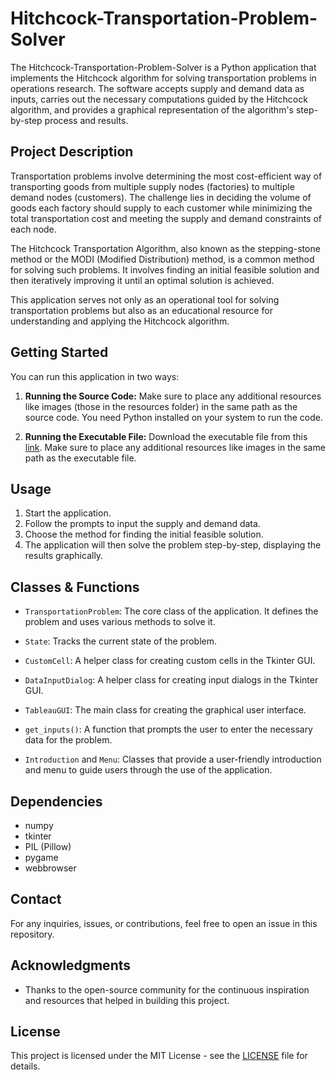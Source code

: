 # Hitchcock-Transportation-Problem-Solver

The Hitchcock-Transportation-Problem-Solver is a Python application that implements the Hitchcock algorithm for solving transportation problems in operations research. The software accepts supply and demand data as inputs, carries out the necessary computations guided by the Hitchcock algorithm, and provides a graphical representation of the algorithm's step-by-step process and results.


## Project Description

Transportation problems involve determining the most cost-efficient way of transporting goods from multiple supply nodes (factories) to multiple demand nodes (customers). The challenge lies in deciding the volume of goods each factory should supply to each customer while minimizing the total transportation cost and meeting the supply and demand constraints of each node.

The Hitchcock Transportation Algorithm, also known as the stepping-stone method or the MODI (Modified Distribution) method, is a common method for solving such problems. It involves finding an initial feasible solution and then iteratively improving it until an optimal solution is achieved. 

This application serves not only as an operational tool for solving transportation problems but also as an educational resource for understanding and applying the Hitchcock algorithm. 


## Getting Started

You can run this application in two ways:

1. **Running the Source Code:** Make sure to place any additional resources like images (those in the resources folder) in the same path as the source code. You need Python installed on your system to run the code. 

2. **Running the Executable File:** Download the executable file from this [link](https://drive.google.com/drive/folders/1DxIXA5hL3sJQEENOdbhqFdXavTEkFn_E?usp=drive_link). Make sure to place any additional resources like images in the same path as the executable file.


## Usage

1. Start the application.
2. Follow the prompts to input the supply and demand data.
3. Choose the method for finding the initial feasible solution.
4. The application will then solve the problem step-by-step, displaying the results graphically.


## Classes & Functions

- `TransportationProblem`: The core class of the application. It defines the problem and uses various methods to solve it.

- `State`: Tracks the current state of the problem.

- `CustomCell`: A helper class for creating custom cells in the Tkinter GUI.

- `DataInputDialog`: A helper class for creating input dialogs in the Tkinter GUI.

- `TableauGUI`: The main class for creating the graphical user interface.

- `get_inputs()`: A function that prompts the user to enter the necessary data for the problem.

- `Introduction` and `Menu`: Classes that provide a user-friendly introduction and menu to guide users through the use of the application.


## Dependencies

- numpy
- tkinter
- PIL (Pillow)
- pygame
- webbrowser


## Contact

For any inquiries, issues, or contributions, feel free to open an issue in this repository. 


## Acknowledgments

- Thanks to the open-source community for the continuous inspiration and resources that helped in building this project.


## License

This project is licensed under the MIT License - see the [LICENSE](./LICENSE) file for details.
